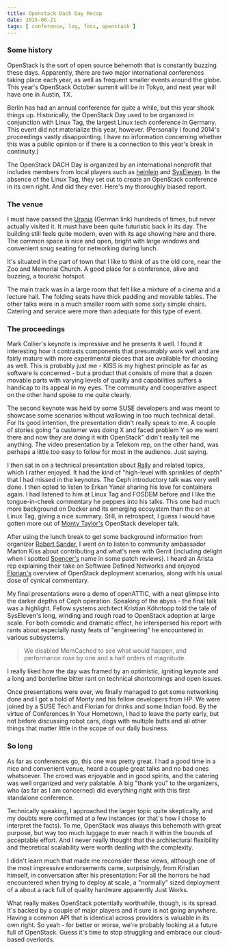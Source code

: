 ```yaml
---
title: Openstack Dach Day Recap
date: 2015-06-21
tags: [ conference, log, foss, openstack ]
---
```


### Some history

OpenStack is the sort of open source behemoth that is constantly buzzing these days.
Apparently, there are two major international conferences taking place each year,
as well as frequent smaller events around the globe. This year's OpenStack October
summit will be in Tokyo, and next year will have one in Austin, TX.

Berlin has had an annual conference for quite a while, but this year shook things up.
Historically, the OpenStack Day used to be organized in conjunction with Linux Tag,
the largest Linux tech conference in Germany. This event did not materialize this year,
however. (Personally I found 2014's proceedings vastly disappointing. I have no
information concerning whether this was a public opinion or if there is a connection
to this year's break in continuity.)

The OpenStack DACH Day is organized by an international nonprofit that includes members
from local players such as [heinlein](https://www.heinlein-support.de/) and
[SysEleven](http://www.syseleven.de/). In the absence of the Linux Tag, they
set out to create an OpenStack conference in its own right. And did they ever.
Here's my thoroughly biased report.

### The venue

I must have passed the [Urania](http://www.urania.de/die-urania/) (German link) hundreds
of times, but never actually visited it. It must have been quite futuristic back in its day.
The building still feels quite modern, even with its age showing here and there.
The common space is nice and open, bright with large windows and convenient snug seating
for networking during lunch.

It's situated in the part of town that I like to think of as the old core, near the
Zoo and Memorial Church. A good place for a conference, alive
and buzzing, a touristic hotspot.

The main track was in a large room that felt like a mixture of a cinema and a lecture hall.
The folding seats have thick padding and movable tables. The other talks were in a much
smaller room with some sixty simple chairs.
Catering and service were more than adequate for this type of event.

### The proceedings

Mark Collier's keynote is impressive and he presents it well. I found it interesting
how it contrasts components that presumably work well and are fairly mature with
more experimental pieces that are available for choosing as well. This is probably
just me - KISS is my highest principle as far as software is concerned - but a product that
consists of more that a dozen movable parts with varying levels of quality and
capabilities suffers a handicap to its appeal in my eyes. The community
and cooperative aspect on the other hand spoke to me quite clearly.

The second keynote was held by some SUSE developers and was meant to showcase some
scenarios without wallowing in too much technical detail. For its good intention,
the presentation didn't really speak to me. A couple of stories going "a customer
was doing X and faced problem Y so we went there and now they are doing it with
OpenStack" didn't really tell me anything. The video presentation by a Telekom
rep, on the other hand, was perhaps a little *too* easy to follow for most in the audience.
Just saying.

I then sat in on a technical presentation about [Rally](https://wiki.openstack.org/wiki/Rally)
and related topics, which I rather enjoyed. It had the kind of "high-level with 
sprinkles of depth" that I had missed in the keynotes. The Ceph introductory talk
was very well done. I then opted to listen to Erkan Yanar sharing his love for
containers again. I had listened to him at Linux Tag and FOSDEM before and I like
the tongue-in-cheek commentary he peppers into his talks. This one had much more
background on Docker and its emerging ecosystem than the on at Linux Tag, giving
a nice summary. Still, in retrospect, I guess I would have gotten more out of
[Monty Taylor's](https://twitter.com/e_monty) OpenStack developer talk.

After using the lunch break to get some background information from organizer
[Robert Sander](inside://twitter.com/gurubert), I went on to listen to community
ambassador Marton Kiss about contributing and what's new with Gerrit (including
delight when I spotted [Spencer's](https://twitter.com/nibalizer) name in some
patch reviews). I heard an Arista rep explaining their take on Software Defined
Networks and enjoyed [Florian's](https://www.hastexo.com/who/florian) overview
of OpenStack deployment scenarios, along with his usual dose of cynical commentary.

My final presentations were a demo of openATTIC, with a neat glimpse into the
darker depths of Ceph operation. Speaking of the abyss - the final talk was a
highlight. Fellow systems architect Kristian Köhntopp told the tale of SysEleven's
long, winding and rough road to OpenStack adoption at large scale. For both
comedic and dramatic effect, he interspersed his report with rants about
especially nasty feats of "engineering" he encountered in various subsystems.

> We disabled MemCached to see what would happen, and performance *rose* by
> one and a half orders of magnitude.

I really liked how the day was framed by an optimistic, igniting keynote
and a long and borderline bitter rant on technical shortcomings and open issues.

Once presentations were over, we finally managed to get some networking done
and I got a hold of Monty and his fellow developers from HP. We were joined
by a SUSE Tech and Florian for drinks and some Indian food. By the virtue
of Conferences In Your Hometown, I had to leave the party early, but not before
discussing robot cars, dogs with multiple butts and all other things that
matter little in the scope of our daily business.

### So long

As far as conferences go, this one was pretty great. I had a good time in a
nice and convenient venue, heard a couple great talks and no bad ones whatsoever.
The crowd was enjoyable and in good spirits, and the catering was well organized
and very palatable. A big "thank you" to the organizers, who (as far as I am
concerned) did everything right with this first standalone conference.

Technically speaking, I approached the larger topic quite skeptically, and
my doubts were confirmed at a few instances (or that's how I chose to interpret
the facts). To me, OpenStack was always this behemoth with great purpose, but
way too much luggage to ever reach it within the bounds of acceptable effort.
And I never really thought that the architectural flexibility and theoretical
scalability were worth dealing with the complexity.

I didn't learn much that made me reconsider these views, although one of the
most impressive endorsements came, surprisingly, from Kristian himself, in
conversation after his presentation: For all the horrors he had encountered
when trying to deploy at scale, a "normally" sized deployment of a about
a rack full of quality hardware apparently Just Works.

What really makes OpenStack potentially worthwhile, though, is its spread.
It's backed by a couple of major players and it sure is not going anywhere.
Having a common API that is identical across providers is valuable in its
own right. So yeah - for better or worse, we're probably looking at a future
full of OpenStack. Guess it's time to stop struggling and embrace our
cloud-based overlords.
